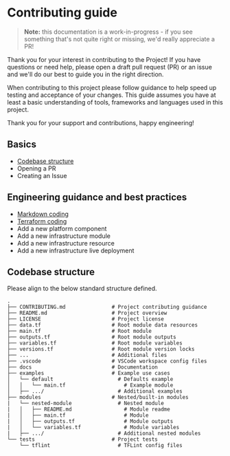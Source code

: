 # Contributing guide

<!---
Use this section to provide a general statement to contributors. 
-->

> **Note:** this documentation is a work-in-progress - if you see something that's not quite right or missing, we'd really appreciate a PR!

Thank you for your interest in contributing to the Project! If you have questions or need help, please open a draft pull request (PR) or an issue and we'll do our best to guide you in the right direction.

When contributing to this project please follow guidance to help speed up testing and acceptance of your changes. This guide assumes you have at least a basic understanding of tools, frameworks and languages used in this project. 

Thank you for your support and contributions, happy engineering!


## Basics

<!---
Use this section to generate a list of general, basic contributing guidance. 
-->

* [Codebase structure](#codebase-structure)
* Opening a PR
* Creating an Issue

## Engineering guidance and best practices

<!---
Use this section to generate a list of technology or domain specific guidance, standards, or best practices. 
-->


* [Markdown coding](/docs/guide-markdown.md)
* [Terraform coding](/docs/guide-terraform.md)
* Add a new platform component
* Add a new infrastructure module
* Add a new infrastructure resource
* Add a new infrastructure live deployment


## Codebase structure

<!---
Use this section to generate a visual of the standard project codebase structure. 
Update this visual when new folders or files are commited to branch. 
-->

Please align to the below standard structure defined.

    .
    ├── CONTRIBUTING.md               # Project contributing guidance
    ├── README.md                     # Project overview
    ├── LICENSE                       # Project license
    ├── data.tf                       # Root module data resources
    ├── main.tf                       # Root module
    ├── outputs.tf                    # Root module outputs
    ├── variables.tf                  # Root module variables
    ├── versions.tf                   # Root module version locks
    ├── ...                           # Additional files
    ├── .vscode                       # VSCode workspace config files
    ├── docs                          # Documentation
    ├── examples                      # Example use cases
    │   └── default                     # Defaults example
    │   │   └── main.tf                   # Example module
    │   ├── .../                        # Additional examples    
    ├── modules                       # Nested/built-in modules
    |   └── nested-module               # Nested module
    |   │   ├── README.md                 # Module readme
    |   │   ├── main.tf                   # Module
    |   │   ├── outputs.tf                # Module outputs
    |   │   └── variables.tf              # Module variables
    |   ├── .../                        # Additional nested modules 
    └── tests                         # Project tests
        └── tflint                      # TFLint config files


